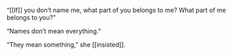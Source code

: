 “[[If]] you don’t name me, what part of you belongs to me? What part of me belongs to you?”

“Names don’t mean everything.”

“They mean something,” she [[insisted]].